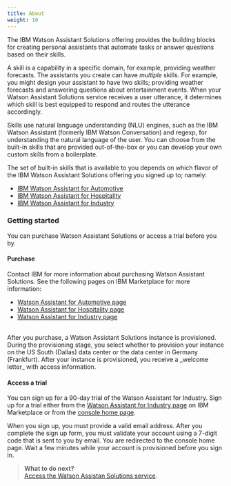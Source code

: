 ```yaml
---
title: About
weight: 10
---
```

The IBM Watson Assistant Solutions offering provides the building blocks for creating personal assistants that automate tasks or answer questions based on their skills.

A skill is a capability in a specific domain, for example, providing weather forecasts. The assistants you create can have *multiple* skills. For example, you might design your assistant to have two skills; providing weather forecasts and answering questions about entertainment events. When your Watson Assistant Solutions service receives a user utterance, it determines which skill is best equipped to respond and routes the utterance accordingly.

Skills use natural language understanding (NLU) engines, such as the IBM Watson Assistant (formerly IBM Watson Conversation) and regexp, for understanding the natural language of the user.  You can choose from the built-in skills that are provided out-of-the-box or you can develop your own custom skills from a boilerplate.  

The set of built-in skills that is available to you depends on which flavor of the IBM Watson Assistant Solutions offering you signed up to; namely:
- [IBM Watson Assistant for Automotive]({{site.baseurl}}/flavours/automotive)
- [IBM Watson Assistant for Hospitality]({{site.baseurl}}/flavours/hospitality)
- [IBM Watson Assistant for Industry]({{site.baseurl}}/flavours/industry)


### Getting started
You can purchase Watson Assistant Solutions or access a trial before you by.

#### Purchase
Contact IBM for more information about purchasing Watson Assistant Solutions. See the following pages on IBM Marketplace for more information:
- [Watson Assistant for Automotive page](https://www.ibm.com/us-en/marketplace/watson-assistant-for-automotive/purchase#product-header-to)
- [Watson Assistant for Hospitality page](https://www.ibm.com/us-en/marketplace/watson-assistant-for-hospitality/purchase#product-header-top)
- [Watson Assistant for Industry page](https://www.ibm.com/us-en/marketplace/watson-assistant-for-industry/purchase#product-header-top)

<br>
After you purchase, a Watson Assistant Solutions instance is provisioned.  During the provisioning stage, you select whether to provision your instance on the US South (Dallas) data center or the data center in Germany (Frankfurt). After your instance is provisioned, you receive a _welcome letter_ with access information.

#### Access a trial
You can sign up for a 90-day trial of the Watson Assistant for Industry.  Sign up for a trial either from the [Watson Assistant for Industry page](https://www.ibm.com/us-en/marketplace/watson-assistant-for-industry/purchase#product-header-top) on IBM Marketplace or from the [console home page](https://watson-personal-assistant-toolkit.mybluemix.net).  

When you sign up, you must provide a valid email address.  After you complete the sign up form, you must validate your account using a 7-digit code that is sent to you by email. You are redirected to the console home page.  Wait a few minutes while your account is provisioned before you sign in.

> **What to do next?**<br/>
[Access the Watson Assistan Solutions service]({{site.baseurl}}/get-started/get-api-key).
